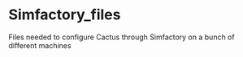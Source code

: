 # Simfactory_files
Files needed to configure Cactus through Simfactory on a bunch of different machines
